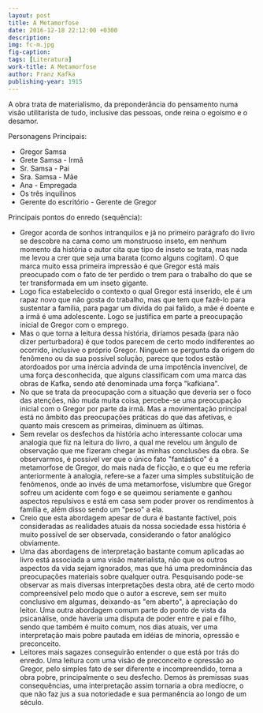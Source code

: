 ```yaml
---
layout: post
title: A Metamorfose 
date: 2016-12-18 22:12:00 +0300
description: 
img: fc-m.jpg
fig-caption: 
tags: [Literatura]
work-title: A Metamorfose
author: Franz Kafka
publishing-year: 1915
---
```


A obra trata de materialismo, da preponderância do pensamento numa visão utilitarista de tudo, inclusive das pessoas, onde reina o egoísmo e o desamor.

Personagens Principais:
* Gregor Samsa
* Grete Samsa - Irmã
* Sr. Samsa - Pai
* Sra. Samsa - Mãe
* Ana - Empregada
* Os três inquilinos
* Gerente do escritório - Gerente de Gregor

Principais pontos do enredo (sequência):
* Gregor acorda de sonhos intranquilos e já no primeiro parágrafo do livro se descobre na cama como um monstruoso inseto, em nenhum momento da história o autor cita que tipo de inseto se trata, mas nada me levou a crer que seja uma barata (como alguns cogitam). O que marca muito essa primeira impressão é que Gregor está mais preocupado com o fato de ter perdido o trem para o trabalho do que se ter transformada em um inseto gigante.
* Logo fica estabelecido o contexto o qual Gregor está inserido, ele é um rapaz novo que não gosta do trabalho, mas que tem que fazê-lo para sustentar a família, para pagar um dívida do pai falido, a mãe é doente e a irmã é uma adolescente. Logo se justifica em parte a preocupação inicial de Gregor com o emprego.
* Mas o que torna a leitura dessa história, diríamos pesada (para não dizer perturbadora) é  que todos parecem de certo modo indiferentes ao ocorrido, inclusive o próprio Gregor. Ninguém se pergunta da origem do fenômeno ou da sua possível solução, parece que todos estão atordoados por uma inércia advinda de uma impotência invencível, de uma força desconhecida, que alguns classificam com uma marca das obras de Kafka, sendo até denominada uma força "kafkiana".
* No que se trata da preocupação com a situação que deveria ser o foco das atenções, não muda muita coisa, percebe-se uma preocupação inicial com o Gregor por parte da irmã. Mas a movimentação principal está no âmbito das preocupações práticas do que das afetivas, e quanto mais crescem as primeiras, diminuem as últimas.
* Sem revelar os desfechos da história acho interessante colocar uma analogia que fiz na leitura do livro, a qual me revelou um ângulo de observação que me fizeram chegar às minhas conclusões da obra. Se observarmos, é possível ver que o único fato "fantástico" é a metamorfose de Gregor, do mais nada de ficção, e o que eu me referia anteriormente à analogia, refere-se a fazer uma simples substituição de fenômenos, onde ao invés de uma metamorfose, vislumbre que Gregor sofreu um acidente com fogo e se queimou seriamente e ganhou aspectos repulsivos e está em casa sem poder prover os rendimentos à família e, além disso sendo um "peso" a ela.
* Creio que esta abordagem apesar de dura é bastante factível, pois consideradas as realidades atuais da nossa sociedade essa história é muito possível de ser observada, considerando o fator analógico obviamente. 
* Uma das abordagens de interpretação bastante comum aplicadas ao livro está associada a uma visão materialista, não que os outros aspectos da vida sejam ignorados, mas que há uma predominância das preocupações materiais sobre qualquer outra. Pesquisando pode-se observar as mais diversas interpretações desta obra, até de certo modo compreensível pelo modo que o autor a escreve, sem ser muito conclusivo em algumas, deixando-as "em aberto", à apreciação do leitor. Uma outra abordagem comum parte do ponto de vista da psicanálise, onde haveria uma disputa de poder entre e pai e filho, sendo que também é muito comum, nos dias atuais, ver uma interpretação mais pobre pautada em idéias de minoria, opressão e preconceito.
* Leitores mais sagazes conseguirão entender o que está por trás do enredo. Uma leitura com uma visão de preconceito e opressão ao Gregor, pelo simples fato de ser diferente e incompreendido, torna a obra pobre, principalmente o seu desfecho. Demos às premissas suas consequências, uma interpretação assim tornaria a obra medíocre, o que não faz jus a sua notoriedade e sua permanência ao longo de um século.